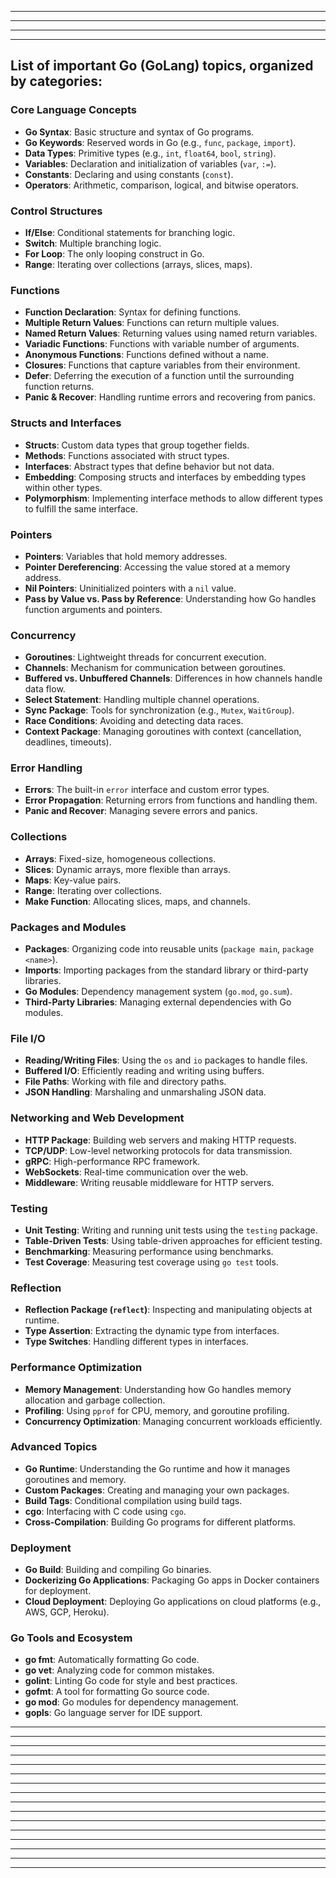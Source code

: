 

---

---

---
---


## List of important Go (GoLang) topics, organized by categories:

### Core Language Concepts
- **Go Syntax**: Basic structure and syntax of Go programs.
- **Go Keywords**: Reserved words in Go (e.g., `func`, `package`, `import`).
- **Data Types**: Primitive types (e.g., `int`, `float64`, `bool`, `string`).
- **Variables**: Declaration and initialization of variables (`var`, `:=`).
- **Constants**: Declaring and using constants (`const`).
- **Operators**: Arithmetic, comparison, logical, and bitwise operators.

### Control Structures
- **If/Else**: Conditional statements for branching logic.
- **Switch**: Multiple branching logic.
- **For Loop**: The only looping construct in Go.
- **Range**: Iterating over collections (arrays, slices, maps).

### Functions
- **Function Declaration**: Syntax for defining functions.
- **Multiple Return Values**: Functions can return multiple values.
- **Named Return Values**: Returning values using named return variables.
- **Variadic Functions**: Functions with variable number of arguments.
- **Anonymous Functions**: Functions defined without a name.
- **Closures**: Functions that capture variables from their environment.
- **Defer**: Deferring the execution of a function until the surrounding function returns.
- **Panic & Recover**: Handling runtime errors and recovering from panics.

### Structs and Interfaces
- **Structs**: Custom data types that group together fields.
- **Methods**: Functions associated with struct types.
- **Interfaces**: Abstract types that define behavior but not data.
- **Embedding**: Composing structs and interfaces by embedding types within other types.
- **Polymorphism**: Implementing interface methods to allow different types to fulfill the same interface.

### Pointers
- **Pointers**: Variables that hold memory addresses.
- **Pointer Dereferencing**: Accessing the value stored at a memory address.
- **Nil Pointers**: Uninitialized pointers with a `nil` value.
- **Pass by Value vs. Pass by Reference**: Understanding how Go handles function arguments and pointers.

### Concurrency
- **Goroutines**: Lightweight threads for concurrent execution.
- **Channels**: Mechanism for communication between goroutines.
- **Buffered vs. Unbuffered Channels**: Differences in how channels handle data flow.
- **Select Statement**: Handling multiple channel operations.
- **Sync Package**: Tools for synchronization (e.g., `Mutex`, `WaitGroup`).
- **Race Conditions**: Avoiding and detecting data races.
- **Context Package**: Managing goroutines with context (cancellation, deadlines, timeouts).

### Error Handling
- **Errors**: The built-in `error` interface and custom error types.
- **Error Propagation**: Returning errors from functions and handling them.
- **Panic and Recover**: Managing severe errors and panics.

### Collections
- **Arrays**: Fixed-size, homogeneous collections.
- **Slices**: Dynamic arrays, more flexible than arrays.
- **Maps**: Key-value pairs.
- **Range**: Iterating over collections.
- **Make Function**: Allocating slices, maps, and channels.

### Packages and Modules
- **Packages**: Organizing code into reusable units (`package main`, `package <name>`).
- **Imports**: Importing packages from the standard library or third-party libraries.
- **Go Modules**: Dependency management system (`go.mod`, `go.sum`).
- **Third-Party Libraries**: Managing external dependencies with Go modules.

### File I/O
- **Reading/Writing Files**: Using the `os` and `io` packages to handle files.
- **Buffered I/O**: Efficiently reading and writing using buffers.
- **File Paths**: Working with file and directory paths.
- **JSON Handling**: Marshaling and unmarshaling JSON data.

### Networking and Web Development
- **HTTP Package**: Building web servers and making HTTP requests.
- **TCP/UDP**: Low-level networking protocols for data transmission.
- **gRPC**: High-performance RPC framework.
- **WebSockets**: Real-time communication over the web.
- **Middleware**: Writing reusable middleware for HTTP servers.

### Testing
- **Unit Testing**: Writing and running unit tests using the `testing` package.
- **Table-Driven Tests**: Using table-driven approaches for efficient testing.
- **Benchmarking**: Measuring performance using benchmarks.
- **Test Coverage**: Measuring test coverage using `go test` tools.

### Reflection
- **Reflection Package (`reflect`)**: Inspecting and manipulating objects at runtime.
- **Type Assertion**: Extracting the dynamic type from interfaces.
- **Type Switches**: Handling different types in interfaces.

### Performance Optimization
- **Memory Management**: Understanding how Go handles memory allocation and garbage collection.
- **Profiling**: Using `pprof` for CPU, memory, and goroutine profiling.
- **Concurrency Optimization**: Managing concurrent workloads efficiently.

### Advanced Topics
- **Go Runtime**: Understanding the Go runtime and how it manages goroutines and memory.
- **Custom Packages**: Creating and managing your own packages.
- **Build Tags**: Conditional compilation using build tags.
- **cgo**: Interfacing with C code using `cgo`.
- **Cross-Compilation**: Building Go programs for different platforms.

### Deployment
- **Go Build**: Building and compiling Go binaries.
- **Dockerizing Go Applications**: Packaging Go apps in Docker containers for deployment.
- **Cloud Deployment**: Deploying Go applications on cloud platforms (e.g., AWS, GCP, Heroku).

### Go Tools and Ecosystem
- **go fmt**: Automatically formatting Go code.
- **go vet**: Analyzing code for common mistakes.
- **golint**: Linting Go code for style and best practices.
- **gofmt**: A tool for formatting Go source code.
- **go mod**: Go modules for dependency management.
- **gopls**: Go language server for IDE support.



---

---

---
---

---

---

---
---

---

---

---
---

---

---

---
---

